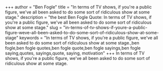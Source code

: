 +++
author = "Ben Fogle"
title = "In terms of TV shows, if you're a public figure, we've all been asked to do some sort of ridiculous show at some stage."
description = "the best Ben Fogle Quote: In terms of TV shows, if you're a public figure, we've all been asked to do some sort of ridiculous show at some stage."
slug = "in-terms-of-tv-shows-if-youre-a-public-figure-weve-all-been-asked-to-do-some-sort-of-ridiculous-show-at-some-stage"
keywords = "In terms of TV shows, if you're a public figure, we've all been asked to do some sort of ridiculous show at some stage.,ben fogle,ben fogle quotes,ben fogle quote,ben fogle sayings,ben fogle saying,quotes, sayings,quote, saying, motivation"
+++
In terms of TV shows, if you're a public figure, we've all been asked to do some sort of ridiculous show at some stage.
